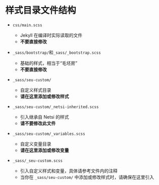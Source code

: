 # 样式目录文件结构
- `css/main.scss`
  - Jekyll 在编译时实际读取的文件
  - **不要直接修改**

- `_sass/bootstrap/`和`_sass/_bootstrap.scss`
  - 基础的样式，相当于“毛坯房”
  - **不要直接修改**

- `_sass/seu-custom/`
  - 自定义样式目录
  - **请在这里添加或修改样式**

- `_sass/seu-custom/_netsi-inherited.scss`
  - 引入继承自 Netsi 的样式
  - **请不要修改此文件**

- `_sass/seu-custom/_variables.scss`
  - 自定义变量目录
  - **请在这里添加或修改变量**

- `_sass/_seu-custom.scss`
  - 引入自定义样式和变量，具体请参考文件内的注释
  - 当你在 `_sass/seu-custom/` 中添加或修改样式时，请确保在这里引入